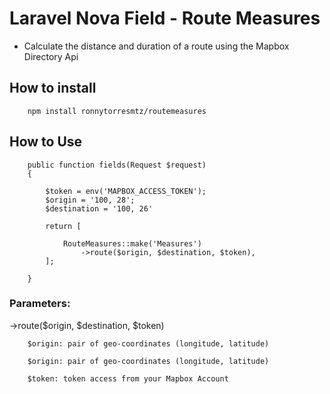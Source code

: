 # Laravel Nova Field - Route Measures

- Calculate the distance and duration of a route using the Mapbox Directory Api

## How to install

        npm install ronnytorresmtz/routemeasures


## How to Use


        public function fields(Request $request)
        {

            $token = env('MAPBOX_ACCESS_TOKEN');
            $origin = '100, 28';
            $destination = '100, 26'
                    
            return [
                
                RouteMeasures::make('Measures')
                    ->route($origin, $destination, $token),
            ];
        
        }

### Parameters:

->route($origin, $destination, $token)

        $origin: pair of geo-coordinates (longitude, latitude)

        $origin: pair of geo-coordinates (longitude, latitude)

        $token: token access from your Mapbox Account



